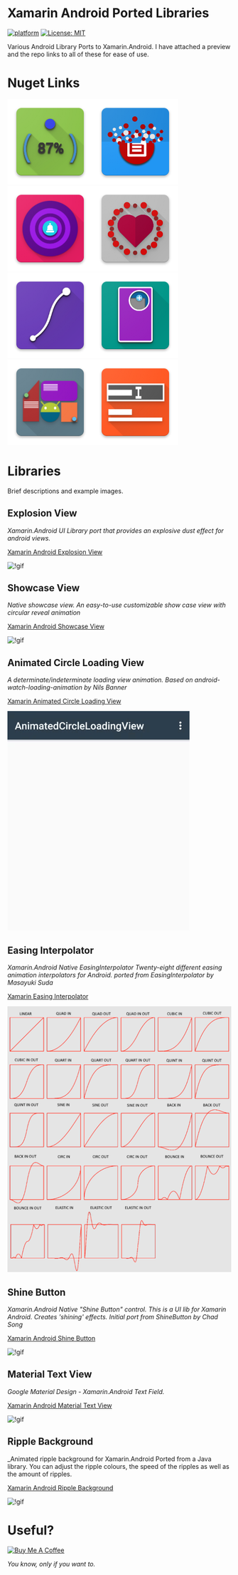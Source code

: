 # Xamarin Android Ported Libraries
[![platform](https://img.shields.io/badge/platform-Xamarin.Android-brightgreen.svg)](https://www.xamarin.com/)
[![License: MIT](https://img.shields.io/badge/License-MIT-blue.svg)](https://opensource.org/licenses/MIT)

Various Android Library Ports to Xamarin.Android. I have attached a preview and the repo links to all of these for ease of use.

# Nuget Links

[![1](https://raw.githubusercontent.com/DigitalSa1nt/Xamarin-Android-Ported-Libraries/master/images/1.png)](https://www.nuget.org/packages/Xama.JTPorts.AnimatedCircleLoadingView/)[![2](https://raw.githubusercontent.com/DigitalSa1nt/Xamarin-Android-Ported-Libraries/master/images/2.png)](https://www.nuget.org/packages/Xama.JTPorts.ExplosionView/)[![3](https://raw.githubusercontent.com/DigitalSa1nt/Xamarin-Android-Ported-Libraries/master/images/3.png)](https://www.nuget.org/packages/Xama.JTPorts.RippleBackground/)[![4](https://raw.githubusercontent.com/DigitalSa1nt/Xamarin-Android-Ported-Libraries/master/images/4.png)](https://www.nuget.org/packages/Xama.JTPorts.ShineButton/)[![5](https://raw.githubusercontent.com/DigitalSa1nt/Xamarin-Android-Ported-Libraries/master/images/5.png)](https://www.nuget.org/packages/Xama.JTPorts.EasingInterpolator/)[![6](https://raw.githubusercontent.com/DigitalSa1nt/Xamarin-Android-Ported-Libraries/master/images/6.png)](https://www.nuget.org/packages/Xama.JTPorts.ShowcaseView/)[![7](https://raw.githubusercontent.com/DigitalSa1nt/Xamarin-Android-Ported-Libraries/master/images/7.png)](https://www.nuget.org/packages/Xama.JTPorts.ShapedView/)[![8](https://raw.githubusercontent.com/DigitalSa1nt/Xamarin-Android-Ported-Libraries/master/images/8.png)](https://www.nuget.org/packages/Xama.JTPorts.MaterialTextField/)


# Libraries

Brief descriptions and example images.

## Explosion View

_Xamarin.Android UI Library port that provides an explosive dust effect for android views._

[Xamarin Android Explosion View](https://github.com/DigitalSa1nt/Xama.JTPorts.ExplosionView)

![!gif](https://github.com/DigitalSa1nt/Xama.JTPorts.ExplosionView/blob/master/images/20190220_122849.gif?raw=true)

## Showcase View

_Native showcase view. An easy-to-use customizable show case view with circular reveal animation_

[Xamarin Android Showcase View](https://github.com/DigitalSa1nt/Xama.JTPorts.ShowcaseView)

![!gif](https://github.com/DigitalSa1nt/Xamarin.ShowcaseView/blob/master/images/Sample.gif)

## Animated Circle Loading View

_A determinate/indeterminate loading view animation. Based on android-watch-loading-animation by Nils Banner_

[Xamarin Animated Circle Loading View](https://github.com/DigitalSa1nt/Xama.JTPorts.AnimatedCircleLoadingView)

![!gif](https://github.com/DigitalSa1nt/Xama.JTPorts.AnimatedCircleLoadingView/blob/master/images/20190216_225349.gif?raw=true)

## Easing Interpolator

_Xamarin.Android Native EasingInterpolator Twenty-eight different easing animation interpolators for Android. ported from EasingInterpolator by Masayuki Suda_

[Xamarin Easing Interpolator](https://github.com/DigitalSa1nt/Xama.JTPorts.EasingInterpolator)

![img](https://github.com/DigitalSa1nt/Xamarin-Android-Ported-Libraries/blob/master/images/easingdiagram.png?raw=true)

## Shine Button

_Xamarin.Android Native "Shine Button" control. This is a UI lib for Xamarin Android. Creates 'shining' effects. Initial port from ShineButton by Chad Song_

[Xamarin Android Shine Button](https://github.com/DigitalSa1nt/Xama.JTPorts.ShineButton)

![!gif](https://github.com/DigitalSa1nt/Xama.JTPorts.ShineButton/blob/master/images/20190216_225431.gif?raw=true)

## Material Text View

_Google Material Design - Xamarin.Android Text Field._

[Xamarin Android Material Text View](https://github.com/DigitalSa1nt/Xama.JTPorts.MaterialTextField)

![!gif](https://github.com/DigitalSa1nt/Xama.JTPorts.MaterialTextField/blob/master/images/20190216_225505.gif?raw=true)

## Ripple Background

_Animated ripple background for Xamarin.Android Ported from a Java library. You can adjust the ripple colours, the speed of the ripples as well as the amount of ripples.

[Xamarin Android Ripple Background](https://github.com/DigitalSa1nt/Xama.JTPorts.RippleBackground)

![!gif](https://github.com/DigitalSa1nt/Xama.JTPorts.RippleBackground/blob/master/images/20190217_220639.gif?raw=true)




# Useful?

<a href="https://www.buymeacoffee.com/JTT" target="_blank"><img src="https://cdn.buymeacoffee.com/buttons/default-red.png" alt="Buy Me A Coffee" tyle="height: 41px !important;width: 174px !important;box-shadow: 0px 3px 2px 0px rgba(190, 190, 190, 0.5) !important;-webkit-box-shadow: 0px 3px 2px 0px rgba(190, 190, 190, 0.5) !important;" ></a>

_You know, only if you want to._


